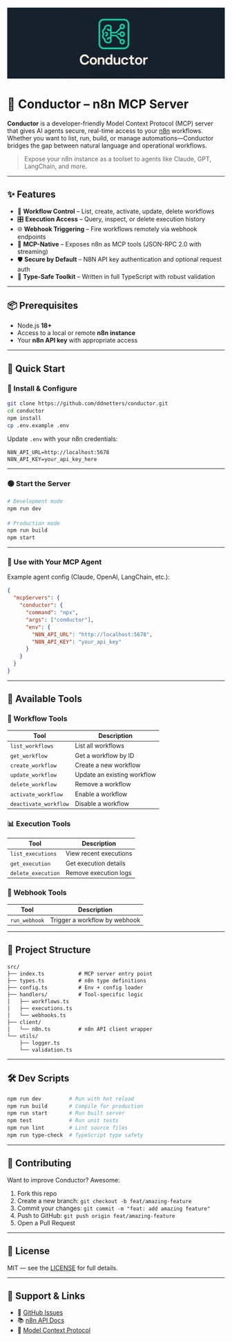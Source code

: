 ![Conductor Banner](./docs/logo_narrow.webp)

# 🎼 Conductor – n8n MCP Server

**Conductor** is a developer-friendly Model Context Protocol (MCP) server that gives AI agents secure, real-time access to your [n8n](https://n8n.io) workflows. Whether you want to list, run, build, or manage automations—Conductor bridges the gap between natural language and operational workflows.

> Expose your n8n instance as a toolset to agents like Claude, GPT, LangChain, and more.

---

## ✨ Features

- 🔧 **Workflow Control** – List, create, activate, update, delete workflows
- 🎛 **Execution Access** – Query, inspect, or delete execution history
- 🌐 **Webhook Triggering** – Fire workflows remotely via webhook endpoints
- 🧠 **MCP-Native** – Exposes n8n as MCP tools (JSON-RPC 2.0 with streaming)
- 🛡️ **Secure by Default** – N8N API key authentication and optional request auth
- 🧰 **Type-Safe Toolkit** – Written in full TypeScript with robust validation

---

## 📦 Prerequisites

- Node.js **18+**
- Access to a local or remote **n8n instance**
- Your **n8n API key** with appropriate access

---

## 🚀 Quick Start

### 🧪 Install & Configure

```bash
git clone https://github.com/ddnetters/conductor.git
cd conductor
npm install
cp .env.example .env
```

Update `.env` with your n8n credentials:

```env
N8N_API_URL=http://localhost:5678
N8N_API_KEY=your_api_key_here
```

---

### 🟢 Start the Server

```bash
# Development mode
npm run dev

# Production mode
npm run build
npm start
```

---

### 🔌 Use with Your MCP Agent

Example agent config (Claude, OpenAI, LangChain, etc.):

```json
{
  "mcpServers": {
    "conductor": {
      "command": "npx",
      "args": ["conductor"],
      "env": {
        "N8N_API_URL": "http://localhost:5678",
        "N8N_API_KEY": "your_api_key"
      }
    }
  }
}
```

---

## 🧠 Available Tools

### 🔄 Workflow Tools

| Tool               | Description                         |
|--------------------|-------------------------------------|
| `list_workflows`   | List all workflows                  |
| `get_workflow`     | Get a workflow by ID                |
| `create_workflow`  | Create a new workflow               |
| `update_workflow`  | Update an existing workflow         |
| `delete_workflow`  | Remove a workflow                   |
| `activate_workflow`| Enable a workflow                   |
| `deactivate_workflow`| Disable a workflow               |

### 📊 Execution Tools

| Tool               | Description                         |
|--------------------|-------------------------------------|
| `list_executions`  | View recent executions              |
| `get_execution`    | Get execution details               |
| `delete_execution` | Remove execution logs               |

### 🎯 Webhook Tools

| Tool               | Description                         |
|--------------------|-------------------------------------|
| `run_webhook`      | Trigger a workflow by webhook       |

---

## 🧰 Project Structure

```
src/
├── index.ts           # MCP server entry point
├── types.ts           # n8n type definitions
├── config.ts          # Env + config loader
├── handlers/          # Tool-specific logic
│   ├── workflows.ts
│   ├── executions.ts
│   └── webhooks.ts
├── client/
│   └── n8n.ts         # n8n API client wrapper
└── utils/
    ├── logger.ts
    └── validation.ts
```

---

## 🛠 Dev Scripts

```bash
npm run dev         # Run with hot reload
npm run build       # Compile for production
npm run start       # Run built server
npm test            # Run unit tests
npm run lint        # Lint source files
npm run type-check  # TypeScript type safety
```

---

## 🤝 Contributing

Want to improve Conductor? Awesome:

1. Fork this repo
2. Create a new branch: `git checkout -b feat/amazing-feature`
3. Commit your changes: `git commit -m "feat: add amazing feature"`
4. Push to GitHub: `git push origin feat/amazing-feature`
5. Open a Pull Request

---

## 📄 License

MIT — see the [LICENSE](LICENSE) for full details.

---

## 💬 Support & Links

- 📂 [GitHub Issues](https://github.com/ddnetters/conductor/issues)
- 📚 [n8n API Docs](https://docs.n8n.io/api/)
- 🔗 [Model Context Protocol](https://modelcontextprotocol.io/)
